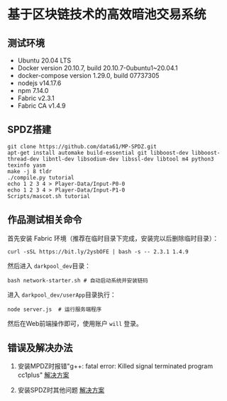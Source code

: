 # 基于区块链技术的高效暗池交易系统

## 测试环境

+ Ubuntu 20.04 LTS
+ Docker version 20.10.7, build 20.10.7-0ubuntu1~20.04.1
+ docker-compose version 1.29.0, build 07737305
+ nodejs v14.17.6
+ npm 7.14.0
+ Fabric v2.3.1
+ Fabric CA v1.4.9

## SPDZ搭建

```shell
git clone https://github.com/data61/MP-SPDZ.git
apt-get install automake build-essential git libboost-dev libboost-thread-dev libntl-dev libsodium-dev libssl-dev libtool m4 python3 texinfo yasm
make -j 8 tldr
./compile.py tutorial
echo 1 2 3 4 > Player-Data/Input-P0-0
echo 1 2 3 4 > Player-Data/Input-P1-0
Scripts/mascot.sh tutorial
```

## 作品测试相关命令

首先安装 Fabric 环境（推荐在临时目录下完成，安装完以后删除临时目录）：

```shell
curl -sSL https://bit.ly/2ysbOFE | bash -s -- 2.3.1 1.4.9
```

然后进入 `darkpool_dev`目录：

```shell
bash network-starter.sh # 自动启动系统并安装链码
```

进入 `darkpool_dev/userApp`目录执行：

```shell
node server.js  # 运行服务端程序
```

然后在Web前端操作即可，使用账户 `will` 登录。

## 错误及解决办法

1. 安装MPDZ时报错"g++: fatal error: Killed signal terminated program cc1plus"
[解决方案](https://www.lxx1.com/3886)

2. 安装SPDZ时其他问题
[解决方案](https://blog.csdn.net/shengsikandan/article/details/116654618)